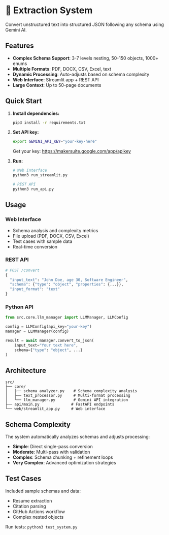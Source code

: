 # 🔄 Extraction System

Convert unstructured text into structured JSON following any schema using Gemini AI.

## Features

- **Complex Schema Support**: 3-7 levels nesting, 50-150 objects, 1000+ enums
- **Multiple Formats**: PDF, DOCX, CSV, Excel, text
- **Dynamic Processing**: Auto-adjusts based on schema complexity  
- **Web Interface**: Streamlit app + REST API
- **Large Context**: Up to 50-page documents

## Quick Start

1. **Install dependencies:**
   ```bash
   pip3 install -r requirements.txt
   ```

2. **Set API key:**
   ```bash
   export GEMINI_API_KEY="your-key-here"
   ```
   Get your key: https://makersuite.google.com/app/apikey

3. **Run:**
   ```bash
   # Web interface
   python3 run_streamlit.py
   
   # REST API  
   python3 run_api.py
   ```

## Usage

### Web Interface
- Schema analysis and complexity metrics
- File upload (PDF, DOCX, CSV, Excel)
- Test cases with sample data
- Real-time conversion

### REST API
```python
# POST /convert
{
  "input_text": "John Doe, age 30, Software Engineer",
  "schema": {"type": "object", "properties": {...}},
  "input_format": "text"
}
```

### Python API
```python
from src.core.llm_manager import LLMManager, LLMConfig

config = LLMConfig(api_key="your-key")
manager = LLMManager(config)

result = await manager.convert_to_json(
    input_text="Your text here",
    schema={"type": "object", ...}
)
```

## Architecture

```
src/
├── core/
│   ├── schema_analyzer.py    # Schema complexity analysis
│   ├── text_processor.py     # Multi-format processing  
│   └── llm_manager.py        # Gemini API integration
├── api/main.py              # FastAPI endpoints
└── web/streamlit_app.py     # Web interface
```

## Schema Complexity

The system automatically analyzes schemas and adjusts processing:

- **Simple**: Direct single-pass conversion
- **Moderate**: Multi-pass with validation  
- **Complex**: Schema chunking + refinement loops
- **Very Complex**: Advanced optimization strategies

## Test Cases

Included sample schemas and data:
- Resume extraction
- Citation parsing  
- GitHub Actions workflow
- Complex nested objects

Run tests: `python3 test_system.py` 